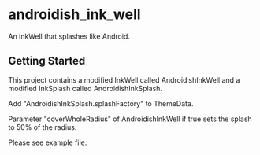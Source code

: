 # androidish_ink_well

An inkWell that splashes like Android.

## Getting Started

This project contains a modified InkWell called AndroidishInkWell and a modified InkSplash called AndroidishInkSplash.

Add "AndroidishInkSplash.splashFactory" to ThemeData.

Parameter "coverWholeRadius" of AndroidishInkWell if true sets the splash to 50% of the radius.

Please see example file.